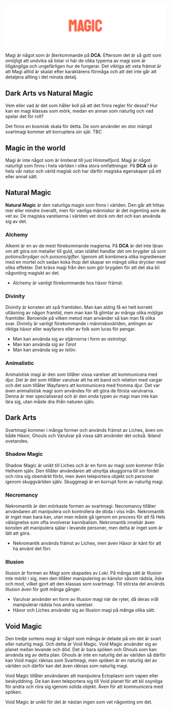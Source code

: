 ![Magic](https://github.com/karledenstal/death-consumes-all/blob/master/readme/dca_magic.png?raw=true)

Magi är något som är återkommande på __DCA__. Eftersom det är så gott som omöjligt att undvika så listar vi här de olika typerna av magi som är tillgängliga och ungefärligen hur de fungerar. Det viktiga att veta främst är att Magi alltid är skalat efter karaktärens förmåga och att det inte går att detaljera allting i det minsta detalj.

## Dark Arts vs Natural Magic

Vem eller vad är det som håller koll på att det finns regler för dessa? Hur kan en magi klassas som mörk, medan en annan som naturlig och vad spelar det för roll?

Det finns en kosmisk skala för detta. De som använder en stor mängd svartmagi kommer att korruptera sin själ. TBC

## Magic in the world

Magi är inte något som är limiterat till just Himmelfjord. Magi är något naturligt som finns i hela världen i olika stora omfattningar. På __DCA__ så är hela vår natur och värld magisk och har därför magiska egenskaper på ett eller annat sätt.

## Natural Magic

**Natural Magic** är den naturliga magin som finns i världen. Den går att hittas mer eller mindre överallt, men för vanliga människor är det ingenting som de vet av. De magiska varelserna i världen vet dock om det och kan använda sig av det.

### Alchemy

Alkemi är en av de mest förekommande magierna. På __DCA__ är det inte läran om att göra om metaller till guld, utan istället handlar det om brygder så som *potions/brydger* och *poisons/gifter*. Igenom att kombinera olika ingredienser med en mortel och sedan koka ihop det skapar en mängd olika drycker med olika effekter. Det krävs magi från den som gör brygden för att det ska bli någonting magiskt av det.

- Alchemy är vanligt förekommande hos häxor främst.

### Divinity

Divinity är konsten att spå framtiden. Man kan aldrig få en helt korrekt utläsning av någon framtid, men man kan få glimtar av många olika *möjliga* framtider. Beroende på vilken metod man använder så kan man få olika svar. Divinity är vanligt förekommande i människovärlden, antingen av riktiga häxor eller wayfarers eller av folk som luras för pengar.

- Man kan använda sig av stjärnorna i form av *astrologi*.
- Man kan använda sig av *Tarot*
- Man kan använda sig av *telöv*.

### Animalistic

Animalstisk magi är den som tillåter vissa varelser att kommunicera med djur. Det är det som tillåter varulvar att ha ett band och relation med vargar och det som tillåter Wayfarers att kommunicera med fromma djur. Det var även animalistisk magi som användes för att göra de första varulvarna. Denna är mer specialiserad och är den enda typen av magi man inte kan lära sig, utan måste dra ifrån naturen själv.

## Dark Arts

Svartmagi kommer i många former och används främst av Liches, även om både Häxor, Ghouls och Varulvar på vissa sätt använder det också. Ibland ovetandes.

### Shadow Magic

Shadow Magic är unikt till Liches och är en form av magi som kommer ifrån Helheim själv. Den tillåter användaren att utnyttja skuggorna till sin fördel och röra sig obemärkt förbi, men även teleportera objekt och personer igenom skuggvärlden själv. Skuggmagi är en korrupt form av naturlig magi.

### Necromancy

Nekromantik är den mörkaste formen av svartmagi. Necromancy tillåter användaren att manipulera och kontrollera de döda i viss mån. Nekromantik är inget man bara kan, utan man måste gå igenom en process för att få Hels välsignelse som ofta involverar kannibalism. Nekromantik innebär även konsten att manipulera själar i levande personer, men detta är inget som är lätt att göra.

- Nekromantik används främst av Liches, men även Häxor är känt för att ha använt det förr.

### Illusion

Illusion är formen av Magi som skapades av *Loki*. På många sätt är Illusion inte mörkt i sig, men den tillåter manipulering av känslor såsom rädsla, ilska och mod, vilket gjort att den klassas som svartmagi. Till största del används Illusion även för gott många gånger.

- Varulvar använder en form av Illusion magi när de ryter, då deras vrål manipulerar rädsla hos andra varelser.
- Häxor och Liches använder sig av Illusion magi på många olika sätt.

## Void Magic

Den tredje sortens magi är något som många är delade på om det är svart eller naturlig magi. Och detta är Void Magic. Void Magic använder sig av planet mellan levande och död. Det är bara spöken och Ghouls som kan använda sig av detta plan. Ghouls är inte en naturlig del av världen så därför kan Void magic räknas som Svartmagi, men spöken är en naturlig del av världen och därför kan det även räknas som naturlig magi. 

Void Magic tillåter användaren att manipulera Ectoplasm som vapen eller beskyddning. De kan även teleportera sig till Void planet för att bli osynliga för andra och röra sig igenom solida objekt. Även för att kommunicera med spöken.

Void Magic är unikt för det är nästan ingen som vet någonting om det.
